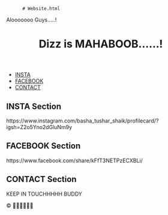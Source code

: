           # Website.html

<!DOCTYPE html>
<html lang="en">
<head>
    <meta charset="UTF-8">
    <meta name="viewport" content="width=device-width, initial-scale=1.0">
     Alooooooo Guys.....!
</head>
<body>
    <header>
        <h1>Dizz is MAHABOOB......!</h1>
    </header>
    <nav>
        <ul>
            <li><a href="#INSTA">INSTA</a></li>
            <li><a href="#FACEBOOK">FACEBOOK</a></li>
            <li><a href="#CONTACT">CONTACT</a></li>
        </ul>
    </nav>
    <main>
        <section id="INSTA">
            <h2>INSTA Section</h2>
            <p> https://www.instagram.com/basha_tushar_shaik/profilecard/?igsh=Z2o5Yno2dGluNm9y</p>
        </section>
        <section id="FACEBOOK">
            <h2>FACEBOOK Section</h2>
            <p>https://www.facebook.com/share/kFfT3NETPzECXBLi/ </p>
        </section>
        <section id="CONTACT"><h2>CONTACT Section</h2>
            <p>KEEP IN TOUCHHHHH BUDDY</p>
        </section>
    </main>
    <footer>
        <p>&copy; 🙋🏻🙋🏻🙋🏻</p>
    </footer>
</html>
